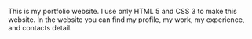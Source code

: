This is my portfolio website. I use only HTML 5 and CSS 3 to make this website.
In the website you can find my profile, my work, my experience, and contacts detail.
